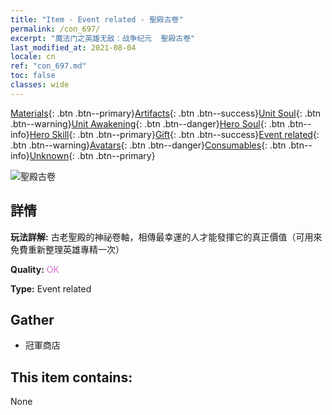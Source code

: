 ```yaml
---
title: "Item - Event related - 聖殿古卷"
permalink: /con_697/
excerpt: "魔法门之英雄无敌：战争纪元  聖殿古卷"
last_modified_at: 2021-08-04
locale: cn
ref: "con_697.md"
toc: false
classes: wide
---
```

 [Materials](/ItemsCN/){: .btn .btn--primary}[Artifacts](/ItemsCN/Artifacts/){: .btn .btn--success}[Unit Soul](/ItemsCN/UnitSoul/){: .btn .btn--warning}[Unit Awakening](/ItemsCN/UnitAwakening/){: .btn .btn--danger}[Hero Soul](/ItemsCN/HeroSoul/){: .btn .btn--info}[Hero Skill](/ItemsCN/HeroSkill/){: .btn .btn--primary}[Gift](/ItemsCN/Gift/){: .btn .btn--success}[Event related](/ItemsCN/Events/){: .btn .btn--warning}[Avatars](/ItemsCN/Avatars/){: .btn .btn--danger}[Consumables](/ItemsCN/Consumables/){: .btn .btn--info}[Unknown](/ItemsCN/Unknown/){: .btn .btn--primary}

 ![聖殿古卷](/images/t/i_373.png)

## 詳情
 **玩法詳解:** 古老聖殿的神祕卷軸，相傳最幸運的人才能發揮它的真正價值（可用來免費重新整理英雄專精一次）

 **Quality:** <span style="color: #DA70D6">OK</span>

 **Type:** Event related

## Gather

*    冠軍商店 

## This item contains:

  None

